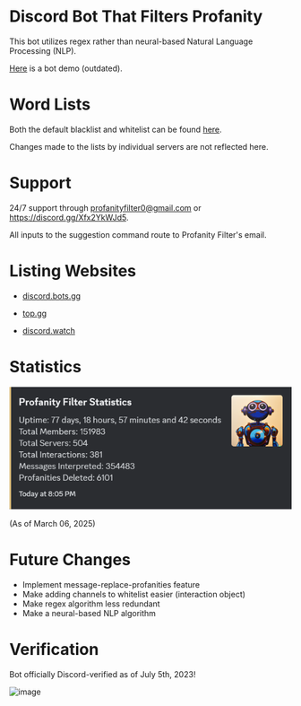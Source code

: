 # Discord Bot That Filters Profanity 
This bot utilizes regex rather than neural-based Natural Language Processing (NLP). 

[Here](https://youtu.be/3u8xdN3v22I) is a bot demo (outdated). 

# Word Lists
Both the default blacklist and whitelist can be found [here](https://github.com/senseibence/discord-profanity-bot/blob/main/Discord%20Profanity%20Bot%20Source/profanityList.js).

Changes made to the lists by individual servers are not reflected here.

# Support
24/7 support through profanityfilter0@gmail.com or https://discord.gg/Xfx2YkWJd5.

All inputs to the suggestion command route to Profanity Filter's email.

# Listing Websites
* [discord.bots.gg](https://discord.bots.gg/bots/986412902250594324)

* [top.gg](https://top.gg/bot/986412902250594324)

* [discord.watch](https://discord.watch/applications/986412902250594324)

# Statistics
![image](discordbotstats.png)

(As of March 06, 2025)

# Future Changes
* Implement message-replace-profanities feature
* Make adding channels to whitelist easier (interaction object)
* Make regex algorithm less redundant  
* Make a neural-based NLP algorithm
  
# Verification
Bot officially Discord-verified as of July 5th, 2023!

![image](discordbotverified.png)
